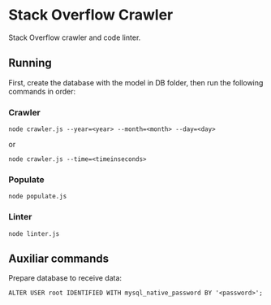 # Stack Overflow Crawler

Stack Overflow crawler and code linter.

## Running

First, create the database with the model in DB folder, then run the following commands in order:

### Crawler

```
node crawler.js --year=<year> --month=<month> --day=<day>
```

or

```
node crawler.js --time=<timeinseconds>
```

### Populate

```
node populate.js
```

### Linter

```
node linter.js
```

## Auxiliar commands

Prepare database to receive data:

```
ALTER USER root IDENTIFIED WITH mysql_native_password BY '<password>';
```